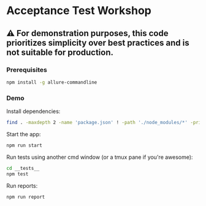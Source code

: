# Acceptance Test Workshop

## :warning: For demonstration purposes, this code prioritizes simplicity over best practices and is not suitable for production.

### Prerequisites
``` bash
npm install -g allure-commandline
```


### Demo
Install dependencies:
``` bash
find . -maxdepth 2 -name 'package.json' ! -path './node_modules/*' -print0 | xargs -0 -n1 dirname | sort -u | xargs -I {} npm install --prefix {}
```

Start the app:
``` bash
npm run start
```

Run tests using another cmd window (or a tmux pane if you're awesome):
``` bash
cd __tests__
npm test
```

Run reports:
```bash
npm run report
```
